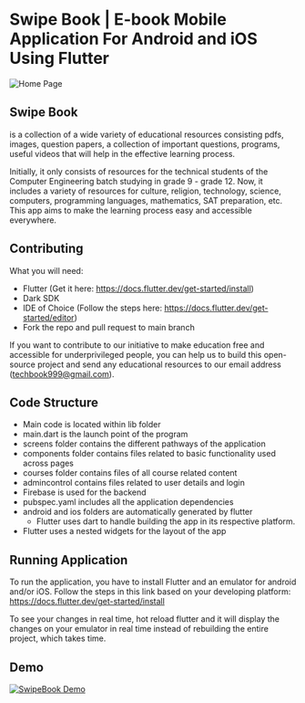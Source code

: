# Swipe Book | E-book Mobile Application For Android and iOS Using Flutter

![Home Page](https://user-images.githubusercontent.com/35656849/178311023-09d85a20-bb46-4b07-8f28-4014f8bcad47.png)

## Swipe Book 
is a collection of a wide variety of educational resources consisting pdfs, images, question papers, a collection of important questions, programs, useful videos that will help in the effective learning process. 

Initially, it only consists of resources for the technical students of the Computer Engineering batch studying in grade 9 - grade 12. Now, it includes a variety of resources for culture, religion, technology, science, computers, programming languages, mathematics, SAT preparation, etc. This app aims to make the learning process easy and accessible everywhere.

## Contributing

What you will need:
* Flutter (Get it here: https://docs.flutter.dev/get-started/install)
* Dark SDK
* IDE of Choice (Follow the steps here: https://docs.flutter.dev/get-started/editor)
* Fork the repo and pull request to main branch

If you want to contribute to our initiative to make education free and accessible for underprivileged people, you can help us to build this open-source project and send any educational resources to our email address (techbook999@gmail.com).

## Code Structure 

* Main code is located within lib folder
* main.dart is the launch point of the program
* screens folder contains the different pathways of the application
* components folder contains files related to basic functionality used across pages
* courses folder contains files of all course related content
* admincontrol contains files related to user details and login
* Firebase is used for the backend
* pubspec.yaml includes all the application dependencies
* android and ios folders are automatically generated by flutter
  * Flutter uses dart to handle building the app in its respective platform. 
* Flutter uses a nested widgets for the layout of the app

## Running Application

To run the application, you have to install Flutter and an emulator for android and/or iOS. 
Follow the steps in this link based on your developing platform:
https://docs.flutter.dev/get-started/install

To see your changes in real time, hot reload flutter and it will display the changes on your emulator in real time instead of rebuilding the entire project, which takes time. 


## Demo
[![SwipeBook Demo](https://yt-embed.herokuapp.com/embed?v=oJMUJZyr7XA)](https://www.youtube.com/watch?v=oJMUJZyr7XA "SwipeBook Demo")


